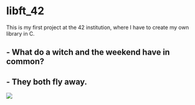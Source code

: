 # libft_42
This is my first project at the 42 institution, where I have to create my own library in C.
## - What do a witch and the weekend have in common?
## - They both fly away.
![](https://static.wikia.nocookie.net/wikia-spooky-month/images/0/0a/It%27s_spooky_month_Thumbnail.png/revision/latest?cb=20211202224428&path-prefix=es)
